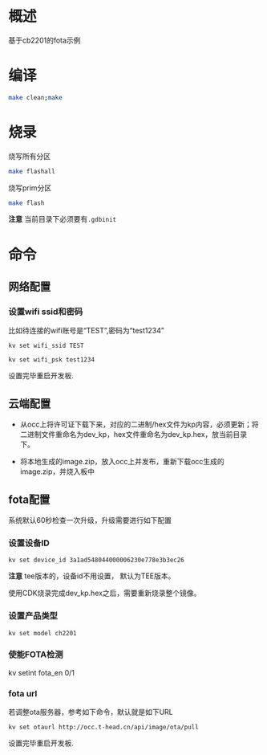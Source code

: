 # 概述

基于cb2201的fota示例

# 编译

```bash
make clean;make
```

# 烧录

烧写所有分区

```bash
make flashall
```

烧写prim分区

```bash
make flash
```

**注意** 当前目录下必须要有`.gdbinit`

# 命令

## 网络配置

### 设置wifi ssid和密码

比如待连接的wifi账号是“TEST”,密码为“test1234”

```cli
kv set wifi_ssid TEST
```

```cli
kv set wifi_psk test1234
```

设置完毕重启开发板.

## 云端配置

- 从occ上将许可证下载下来，对应的二进制/hex文件为kp内容，必须更新；将二进制文件重命名为dev_kp，hex文件重命名为dev_kp.hex，放当前目录下。

- 将本地生成的image.zip，放入occ上并发布，重新下载occ生成的image.zip，并烧入板中

## fota配置

系统默认60秒检查一次升级，升级需要进行如下配置

### 设置设备ID

```cli
kv set device_id 3a1ad548044000006230e778e3b3ec26
```

**注意** tee版本的，设备id不用设置， 默认为TEE版本。

使用CDK烧录完成dev_kp.hex之后，需要重新烧录整个镜像。

### 设置产品类型

```cli
kv set model ch2201
```

### 使能FOTA检测

kv setint fota_en 0/1

### fota url

若调整ota服务器，参考如下命令，默认就是如下URL

```cli
kv set otaurl http://occ.t-head.cn/api/image/ota/pull
```

设置完毕重启开发板.
